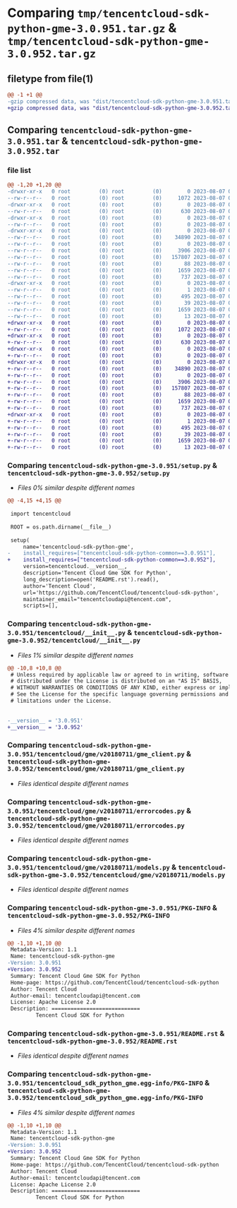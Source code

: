 # Comparing `tmp/tencentcloud-sdk-python-gme-3.0.951.tar.gz` & `tmp/tencentcloud-sdk-python-gme-3.0.952.tar.gz`

## filetype from file(1)

```diff
@@ -1 +1 @@
-gzip compressed data, was "dist/tencentcloud-sdk-python-gme-3.0.951.tar", last modified: Mon Aug  7 00:27:14 2023, max compression
+gzip compressed data, was "dist/tencentcloud-sdk-python-gme-3.0.952.tar", last modified: Mon Aug  7 08:54:20 2023, max compression
```

## Comparing `tencentcloud-sdk-python-gme-3.0.951.tar` & `tencentcloud-sdk-python-gme-3.0.952.tar`

### file list

```diff
@@ -1,20 +1,20 @@
-drwxr-xr-x   0 root         (0) root         (0)        0 2023-08-07 00:27:14.000000 tencentcloud-sdk-python-gme-3.0.951/
--rw-r--r--   0 root         (0) root         (0)     1072 2023-08-07 00:27:14.000000 tencentcloud-sdk-python-gme-3.0.951/setup.py
-drwxr-xr-x   0 root         (0) root         (0)        0 2023-08-07 00:27:14.000000 tencentcloud-sdk-python-gme-3.0.951/tencentcloud/
--rw-r--r--   0 root         (0) root         (0)      630 2023-08-07 00:27:14.000000 tencentcloud-sdk-python-gme-3.0.951/tencentcloud/__init__.py
-drwxr-xr-x   0 root         (0) root         (0)        0 2023-08-07 00:27:14.000000 tencentcloud-sdk-python-gme-3.0.951/tencentcloud/gme/
--rw-r--r--   0 root         (0) root         (0)        0 2023-08-07 00:27:14.000000 tencentcloud-sdk-python-gme-3.0.951/tencentcloud/gme/__init__.py
-drwxr-xr-x   0 root         (0) root         (0)        0 2023-08-07 00:27:14.000000 tencentcloud-sdk-python-gme-3.0.951/tencentcloud/gme/v20180711/
--rw-r--r--   0 root         (0) root         (0)    34890 2023-08-07 00:27:14.000000 tencentcloud-sdk-python-gme-3.0.951/tencentcloud/gme/v20180711/gme_client.py
--rw-r--r--   0 root         (0) root         (0)        0 2023-08-07 00:27:14.000000 tencentcloud-sdk-python-gme-3.0.951/tencentcloud/gme/v20180711/__init__.py
--rw-r--r--   0 root         (0) root         (0)     3906 2023-08-07 00:27:14.000000 tencentcloud-sdk-python-gme-3.0.951/tencentcloud/gme/v20180711/errorcodes.py
--rw-r--r--   0 root         (0) root         (0)   157807 2023-08-07 00:27:14.000000 tencentcloud-sdk-python-gme-3.0.951/tencentcloud/gme/v20180711/models.py
--rw-r--r--   0 root         (0) root         (0)       88 2023-08-07 00:27:14.000000 tencentcloud-sdk-python-gme-3.0.951/setup.cfg
--rw-r--r--   0 root         (0) root         (0)     1659 2023-08-07 00:27:14.000000 tencentcloud-sdk-python-gme-3.0.951/PKG-INFO
--rw-r--r--   0 root         (0) root         (0)      737 2023-08-07 00:27:14.000000 tencentcloud-sdk-python-gme-3.0.951/README.rst
-drwxr-xr-x   0 root         (0) root         (0)        0 2023-08-07 00:27:14.000000 tencentcloud-sdk-python-gme-3.0.951/tencentcloud_sdk_python_gme.egg-info/
--rw-r--r--   0 root         (0) root         (0)        1 2023-08-07 00:27:14.000000 tencentcloud-sdk-python-gme-3.0.951/tencentcloud_sdk_python_gme.egg-info/dependency_links.txt
--rw-r--r--   0 root         (0) root         (0)      495 2023-08-07 00:27:14.000000 tencentcloud-sdk-python-gme-3.0.951/tencentcloud_sdk_python_gme.egg-info/SOURCES.txt
--rw-r--r--   0 root         (0) root         (0)       39 2023-08-07 00:27:14.000000 tencentcloud-sdk-python-gme-3.0.951/tencentcloud_sdk_python_gme.egg-info/requires.txt
--rw-r--r--   0 root         (0) root         (0)     1659 2023-08-07 00:27:14.000000 tencentcloud-sdk-python-gme-3.0.951/tencentcloud_sdk_python_gme.egg-info/PKG-INFO
--rw-r--r--   0 root         (0) root         (0)       13 2023-08-07 00:27:14.000000 tencentcloud-sdk-python-gme-3.0.951/tencentcloud_sdk_python_gme.egg-info/top_level.txt
+drwxr-xr-x   0 root         (0) root         (0)        0 2023-08-07 08:54:20.000000 tencentcloud-sdk-python-gme-3.0.952/
+-rw-r--r--   0 root         (0) root         (0)     1072 2023-08-07 08:54:20.000000 tencentcloud-sdk-python-gme-3.0.952/setup.py
+drwxr-xr-x   0 root         (0) root         (0)        0 2023-08-07 08:54:20.000000 tencentcloud-sdk-python-gme-3.0.952/tencentcloud/
+-rw-r--r--   0 root         (0) root         (0)      630 2023-08-07 08:54:20.000000 tencentcloud-sdk-python-gme-3.0.952/tencentcloud/__init__.py
+drwxr-xr-x   0 root         (0) root         (0)        0 2023-08-07 08:54:20.000000 tencentcloud-sdk-python-gme-3.0.952/tencentcloud/gme/
+-rw-r--r--   0 root         (0) root         (0)        0 2023-08-07 08:54:20.000000 tencentcloud-sdk-python-gme-3.0.952/tencentcloud/gme/__init__.py
+drwxr-xr-x   0 root         (0) root         (0)        0 2023-08-07 08:54:20.000000 tencentcloud-sdk-python-gme-3.0.952/tencentcloud/gme/v20180711/
+-rw-r--r--   0 root         (0) root         (0)    34890 2023-08-07 08:54:20.000000 tencentcloud-sdk-python-gme-3.0.952/tencentcloud/gme/v20180711/gme_client.py
+-rw-r--r--   0 root         (0) root         (0)        0 2023-08-07 08:54:20.000000 tencentcloud-sdk-python-gme-3.0.952/tencentcloud/gme/v20180711/__init__.py
+-rw-r--r--   0 root         (0) root         (0)     3906 2023-08-07 08:54:20.000000 tencentcloud-sdk-python-gme-3.0.952/tencentcloud/gme/v20180711/errorcodes.py
+-rw-r--r--   0 root         (0) root         (0)   157807 2023-08-07 08:54:20.000000 tencentcloud-sdk-python-gme-3.0.952/tencentcloud/gme/v20180711/models.py
+-rw-r--r--   0 root         (0) root         (0)       88 2023-08-07 08:54:20.000000 tencentcloud-sdk-python-gme-3.0.952/setup.cfg
+-rw-r--r--   0 root         (0) root         (0)     1659 2023-08-07 08:54:20.000000 tencentcloud-sdk-python-gme-3.0.952/PKG-INFO
+-rw-r--r--   0 root         (0) root         (0)      737 2023-08-07 08:54:20.000000 tencentcloud-sdk-python-gme-3.0.952/README.rst
+drwxr-xr-x   0 root         (0) root         (0)        0 2023-08-07 08:54:20.000000 tencentcloud-sdk-python-gme-3.0.952/tencentcloud_sdk_python_gme.egg-info/
+-rw-r--r--   0 root         (0) root         (0)        1 2023-08-07 08:54:20.000000 tencentcloud-sdk-python-gme-3.0.952/tencentcloud_sdk_python_gme.egg-info/dependency_links.txt
+-rw-r--r--   0 root         (0) root         (0)      495 2023-08-07 08:54:20.000000 tencentcloud-sdk-python-gme-3.0.952/tencentcloud_sdk_python_gme.egg-info/SOURCES.txt
+-rw-r--r--   0 root         (0) root         (0)       39 2023-08-07 08:54:20.000000 tencentcloud-sdk-python-gme-3.0.952/tencentcloud_sdk_python_gme.egg-info/requires.txt
+-rw-r--r--   0 root         (0) root         (0)     1659 2023-08-07 08:54:20.000000 tencentcloud-sdk-python-gme-3.0.952/tencentcloud_sdk_python_gme.egg-info/PKG-INFO
+-rw-r--r--   0 root         (0) root         (0)       13 2023-08-07 08:54:20.000000 tencentcloud-sdk-python-gme-3.0.952/tencentcloud_sdk_python_gme.egg-info/top_level.txt
```

### Comparing `tencentcloud-sdk-python-gme-3.0.951/setup.py` & `tencentcloud-sdk-python-gme-3.0.952/setup.py`

 * *Files 0% similar despite different names*

```diff
@@ -4,15 +4,15 @@
 
 import tencentcloud
 
 ROOT = os.path.dirname(__file__)
 
 setup(
     name='tencentcloud-sdk-python-gme',
-    install_requires=["tencentcloud-sdk-python-common==3.0.951"],
+    install_requires=["tencentcloud-sdk-python-common==3.0.952"],
     version=tencentcloud.__version__,
     description='Tencent Cloud Gme SDK for Python',
     long_description=open('README.rst').read(),
     author='Tencent Cloud',
     url='https://github.com/TencentCloud/tencentcloud-sdk-python',
     maintainer_email="tencentcloudapi@tencent.com",
     scripts=[],
```

### Comparing `tencentcloud-sdk-python-gme-3.0.951/tencentcloud/__init__.py` & `tencentcloud-sdk-python-gme-3.0.952/tencentcloud/__init__.py`

 * *Files 1% similar despite different names*

```diff
@@ -10,8 +10,8 @@
 # Unless required by applicable law or agreed to in writing, software
 # distributed under the License is distributed on an "AS IS" BASIS,
 # WITHOUT WARRANTIES OR CONDITIONS OF ANY KIND, either express or implied.
 # See the License for the specific language governing permissions and
 # limitations under the License.
 
 
-__version__ = '3.0.951'
+__version__ = '3.0.952'
```

### Comparing `tencentcloud-sdk-python-gme-3.0.951/tencentcloud/gme/v20180711/gme_client.py` & `tencentcloud-sdk-python-gme-3.0.952/tencentcloud/gme/v20180711/gme_client.py`

 * *Files identical despite different names*

### Comparing `tencentcloud-sdk-python-gme-3.0.951/tencentcloud/gme/v20180711/errorcodes.py` & `tencentcloud-sdk-python-gme-3.0.952/tencentcloud/gme/v20180711/errorcodes.py`

 * *Files identical despite different names*

### Comparing `tencentcloud-sdk-python-gme-3.0.951/tencentcloud/gme/v20180711/models.py` & `tencentcloud-sdk-python-gme-3.0.952/tencentcloud/gme/v20180711/models.py`

 * *Files identical despite different names*

### Comparing `tencentcloud-sdk-python-gme-3.0.951/PKG-INFO` & `tencentcloud-sdk-python-gme-3.0.952/PKG-INFO`

 * *Files 4% similar despite different names*

```diff
@@ -1,10 +1,10 @@
 Metadata-Version: 1.1
 Name: tencentcloud-sdk-python-gme
-Version: 3.0.951
+Version: 3.0.952
 Summary: Tencent Cloud Gme SDK for Python
 Home-page: https://github.com/TencentCloud/tencentcloud-sdk-python
 Author: Tencent Cloud
 Author-email: tencentcloudapi@tencent.com
 License: Apache License 2.0
 Description: ============================
         Tencent Cloud SDK for Python
```

### Comparing `tencentcloud-sdk-python-gme-3.0.951/README.rst` & `tencentcloud-sdk-python-gme-3.0.952/README.rst`

 * *Files identical despite different names*

### Comparing `tencentcloud-sdk-python-gme-3.0.951/tencentcloud_sdk_python_gme.egg-info/PKG-INFO` & `tencentcloud-sdk-python-gme-3.0.952/tencentcloud_sdk_python_gme.egg-info/PKG-INFO`

 * *Files 4% similar despite different names*

```diff
@@ -1,10 +1,10 @@
 Metadata-Version: 1.1
 Name: tencentcloud-sdk-python-gme
-Version: 3.0.951
+Version: 3.0.952
 Summary: Tencent Cloud Gme SDK for Python
 Home-page: https://github.com/TencentCloud/tencentcloud-sdk-python
 Author: Tencent Cloud
 Author-email: tencentcloudapi@tencent.com
 License: Apache License 2.0
 Description: ============================
         Tencent Cloud SDK for Python
```

